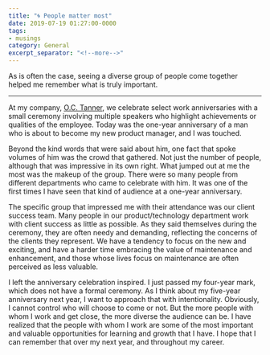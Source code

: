 ```yaml
---
title: "🌀 People matter most"
date: 2019-07-19 01:27:00-0000
tags:
- musings
category: General
excerpt_separator: "<!--more-->"
---
```


As is often the case, seeing a diverse group of people come together helped me remember what is truly important.

<!--more-->
***

At my company, [O.C. Tanner](https://www.octanner.com), we celebrate select work anniversaries with a small ceremony involving multiple speakers who highlight achievements or qualities of the employee. Today was the one-year anniversary of a man who is about to become my new product manager, and I was touched.

Beyond the kind words that were said about him, one fact that spoke volumes of him was the crowd that gathered. Not just the number of people, although that was impressive in its own right. What jumped out at me the most was the makeup of the group. There were so many people from different departments who came to celebrate with him. It was one of the first times I have seen that kind of audience at a one-year anniversary.

The specific group that impressed me with their attendance was our client success team. Many people in our product/technology department work with client success as little as possible. As they said themselves during the ceremony, they are often needy and demanding, reflecting the concerns of the clients they represent. We have a tendency to focus on the new and exciting, and have a harder time embracing the value of maintenance and enhancement, and those whose lives focus on maintenance are often perceived as less valuable.

I left the anniversary celebration inspired. I just passed my four-year mark, which does not have a formal ceremony. As I think about my five-year anniversary next year, I want to approach that with intentionality. Obviously, I cannot control who will choose to come or not. But the more people with whom I work and get close, the more diverse the audience can be. I have realized that the people with whom I work are some of the most important and valuable opportunities for learning and growth that I have. I hope that I can remember that over my next year, and throughout my career.